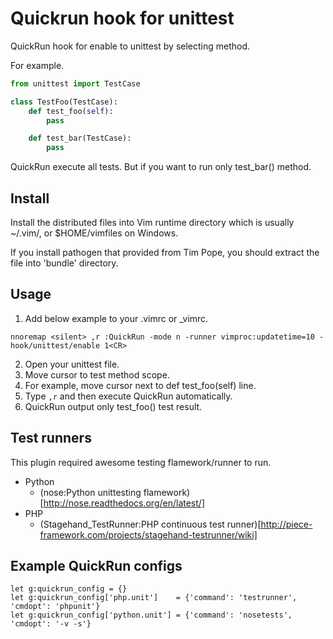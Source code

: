Quickrun hook for unittest
==========================

QuickRun hook for enable to unittest by selecting method.

For example.

```python
from unittest import TestCase

class TestFoo(TestCase):
    def test_foo(self):
        pass

    def test_bar(TestCase):
        pass
```

QuickRun execute all tests.
But if you want to run only test_bar() method.

Install
-------

Install the distributed files into Vim runtime directory which is usually
~/.vim/, or $HOME/vimfiles on Windows.

If you install pathogen that provided from Tim Pope, you should extract the
file into 'bundle' directory.

Usage
-----

1. Add below example to your .vimrc or _vimrc.

```viml
nnoremap <silent> ,r :QuickRun -mode n -runner vimproc:updatetime=10 -hook/unittest/enable 1<CR>
```

2. Open your unittest file.
3. Move cursor to test method scope.
4. For example, move cursor next to def test_foo(self) line.
5. Type `,r` and then execute QuickRun automatically.
6. QuickRun output only test_foo() test result.

Test runners
------------

This plugin required awesome testing flamework/runner to run.

- Python
  - (nose:Python unittesting flamework)[http://nose.readthedocs.org/en/latest/]
- PHP
  - (Stagehand_TestRunner:PHP continuous test runner)[http://piece-framework.com/projects/stagehand-testrunner/wiki]


Example QuickRun configs
------------------------

```viml
let g:quickrun_config = {}
let g:quickrun_config['php.unit']    = {'command': 'testrunner', 'cmdopt': 'phpunit'}
let g:quickrun_config['python.unit'] = {'command': 'nosetests', 'cmdopt': '-v -s'}
```
